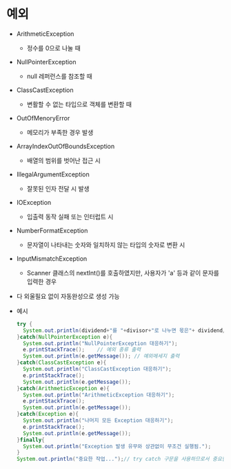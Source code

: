 # 예외

* ArithmeticException
  * 정수를 0으로 나눌 때
* NullPointerException
  * null 레퍼런스를 참조할 때
* ClassCastException
  * 변활할 수 없는 타입으로 객체를 변환할 때
* OutOfMenoryError
  * 메모리가 부족한 경우 발생
* ArrayIndexOutOfBoundsException
  * 배열의 범위를 벗어난 접근 시
* IllegalArgumentException
  * 잘못된 인자 전달 시 발생
* IOException
  * 입출력 동작 실패 또는 인터럽트 시
* NumberFormatException
  * 문자열이 나타내는 숫자와 일치하지 않는 타입의 숫자로 변환 시
* InputMismatchException
  * Scanner 클래스의 nextInt()를 호출하였지만, 사용자가 'a' 등과 같이 문자를 입력한 경우
* 다 외울필요 없이 자동완성으로 생성 가능

* 예시

  ```java
  try {
  	System.out.println(dividend+"를 "+divisor+"로 나누면 몫은"+ dividend/divisor+"입니다.");
  }catch(NullPointerException e){
  	System.out.println("NullPointerException 대응하기");
  	e.printStackTrace();	// 예외 종류 출력
  	System.out.println(e.getMessage());	// 예외메세지 출력
  }catch(ClassCastException e){
  	System.out.println("ClassCastException 대응하기");
  	e.printStackTrace();
  	System.out.println(e.getMessage());
  }catch(ArithmeticException e){
  	System.out.println("ArithmeticException 대응하기");
  	e.printStackTrace();
  	System.out.println(e.getMessage());
  }catch(Exception e){
  	System.out.println("나머지 모든 Exception 대응하기");
  	e.printStackTrace();
  	System.out.println(e.getMessage());
  }finally{
  	System.out.println("Exception 발생 유무와 상관없이 무조건 실행됨.");
  }
  System.out.println("중요한 작업...");// try catch 구문을 사용하므로서 중요한 작업 출력 가능
  ```
